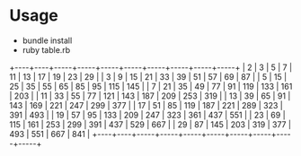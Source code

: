 Usage
=====
* bundle install
* ruby table.rb

>>

+----+----+-----+-----+-----+-----+-----+-----+-----+-----+
| 2  | 3  | 5   | 7   | 11  | 13  | 17  | 19  | 23  | 29  |
| 3  | 9  | 15  | 21  | 33  | 39  | 51  | 57  | 69  | 87  |
| 5  | 15 | 25  | 35  | 55  | 65  | 85  | 95  | 115 | 145 |
| 7  | 21 | 35  | 49  | 77  | 91  | 119 | 133 | 161 | 203 |
| 11 | 33 | 55  | 77  | 121 | 143 | 187 | 209 | 253 | 319 |
| 13 | 39 | 65  | 91  | 143 | 169 | 221 | 247 | 299 | 377 |
| 17 | 51 | 85  | 119 | 187 | 221 | 289 | 323 | 391 | 493 |
| 19 | 57 | 95  | 133 | 209 | 247 | 323 | 361 | 437 | 551 |
| 23 | 69 | 115 | 161 | 253 | 299 | 391 | 437 | 529 | 667 |
| 29 | 87 | 145 | 203 | 319 | 377 | 493 | 551 | 667 | 841 |
+----+----+-----+-----+-----+-----+-----+-----+-----+-----+
